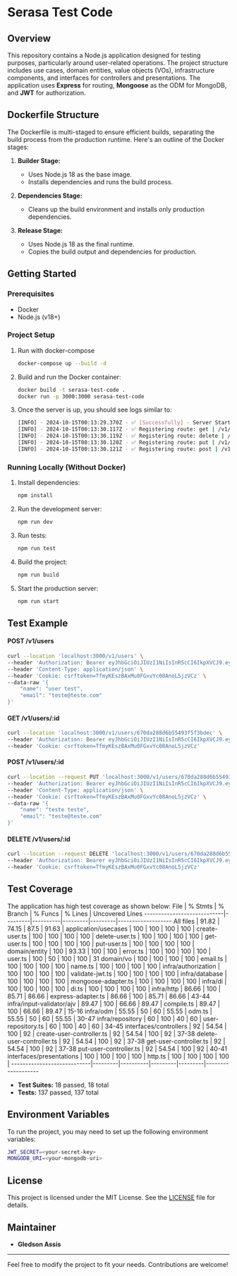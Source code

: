 # Serasa Test Code

## Overview

This repository contains a Node.js application designed for testing purposes, particularly around user-related operations. The project structure includes use cases, domain entities, value objects (VOs), infrastructure components, and interfaces for controllers and presentations. The application uses **Express** for routing, **Mongoose** as the ODM for MongoDB, and **JWT** for authorization.

## Dockerfile Structure

The Dockerfile is multi-staged to ensure efficient builds, separating the build process from the production runtime. Here's an outline of the Docker stages:

1. **Builder Stage:**
   - Uses Node.js 18 as the base image.
   - Installs dependencies and runs the build process.

2. **Dependencies Stage:**
   - Cleans up the build environment and installs only production dependencies.

3. **Release Stage:**
   - Uses Node.js 18 as the final runtime.
   - Copies the build output and dependencies for production.

## Getting Started

### Prerequisites

- Docker
- Node.js (v18+)

### Project Setup

1. Run with docker-compose
   ```bash
   docker-compose up --build -d
   ```

2. Build and run the Docker container:

   ```bash
   docker build -t serasa-test-code .
   docker run -p 3000:3000 serasa-test-code
   ```

3. Once the server is up, you should see logs similar to:

   ```bash
   [INFO] - 2024-10-15T00:13:29.370Z - ✅ [Successfully] - Server Startup - port: 3000
   [INFO] - 2024-10-15T00:13:30.117Z - ✅ Registering route: get | /v1/users/:id
   [INFO] - 2024-10-15T00:13:30.119Z - ✅ Registering route: delete | /v1/users/:id
   [INFO] - 2024-10-15T00:13:30.120Z - ✅ Registering route: put | /v1/users/:id
   [INFO] - 2024-10-15T00:13:30.121Z - ✅ Registering route: post | /v1/users
   ```

### Running Locally (Without Docker)

1. Install dependencies:

   ```bash
   npm install
   ```

2. Run the development server:

   ```bash
   npm run dev
   ```

3. Run tests:

   ```bash
   npm run test
   ```

4. Build the project:

   ```bash
   npm run build
   ```

5. Start the production server:

   ```bash
   npm run start
   ```

## Test Example


#### POST /v1/users
```bash
curl --location 'localhost:3000/v1/users' \
--header 'Authorization: Bearer eyJhbGciOiJIUzI1NiIsInR5cCI6IkpXVCJ9.eyJzdWIiOiIxMjM0NTY3ODkwIiwibmFtZSI6IkpvaG4gRG9lIiwiaWF0IjoxNTE2MjM5MDIyfQ.WHDfHlX4MCE-koQFp8lDU4Ei45ZilvlfDfASW1j4qlM' \
--header 'Content-Type: application/json' \
--header 'Cookie: csrftoken=TfmyKEszBAxMu0FGxvYc08AnoL5jzVCz' \
--data-raw '{
    "name": "user test",
    "email": "teste@teste.com"
}'
```

#### GET /v1/users/:id
```bash
curl --location 'localhost:3000/v1/users/670da288d6b55493f5f3bdec' \
--header 'Authorization: Bearer eyJhbGciOiJIUzI1NiIsInR5cCI6IkpXVCJ9.eyJzdWIiOiIxMjM0NTY3ODkwIiwibmFtZSI6IkpvaG4gRG9lIiwiaWF0IjoxNTE2MjM5MDIyfQ.WHDfHlX4MCE-koQFp8lDU4Ei45ZilvlfDfASW1j4qlM' \
--header 'Cookie: csrftoken=TfmyKEszBAxMu0FGxvYc08AnoL5jzVCz'
```

#### POST /v1/users/:id
```bash
curl --location --request PUT 'localhost:3000/v1/users/670da288d6b55493f5f3bdec' \
--header 'Authorization: Bearer eyJhbGciOiJIUzI1NiIsInR5cCI6IkpXVCJ9.eyJzdWIiOiIxMjM0NTY3ODkwIiwibmFtZSI6IkpvaG4gRG9lIiwiaWF0IjoxNTE2MjM5MDIyfQ.WHDfHlX4MCE-koQFp8lDU4Ei45ZilvlfDfASW1j4qlM' \
--header 'Content-Type: application/json' \
--header 'Cookie: csrftoken=TfmyKEszBAxMu0FGxvYc08AnoL5jzVCz' \
--data-raw '{
    "name": "teste teste",
    "email": "teste@teste.com"
}'
```

#### DELETE /v1/users/:id
```bash
curl --location --request DELETE 'localhost:3000/v1/users/670da288d6b55493f5f3bdec' \
--header 'Authorization: Bearer eyJhbGciOiJIUzI1NiIsInR5cCI6IkpXVCJ9.eyJzdWIiOiIxMjM0NTY3ODkwIiwibmFtZSI6IkpvaG4gRG9lIiwiaWF0IjoxNTE2MjM5MDIyfQ.WHDfHlX4MCE-koQFp8lDU4Ei45ZilvlfDfASW1j4qlM' \
--header 'Cookie: csrftoken=TfmyKEszBAxMu0FGxvYc08AnoL5jzVCz'
```

## Test Coverage

The application has high test coverage as shown below:
File                        | % Stmts | % Branch | % Funcs | % Lines | Uncovered Lines
----------------------------|---------|----------|---------|---------|-------------------
All files                   |   91.82 |    74.15 |    87.5 |   91.63 | 
 application/usecases       |     100 |      100 |     100 |     100 | 
  create-user.ts            |     100 |      100 |     100 |     100 | 
  delete-user.ts            |     100 |      100 |     100 |     100 | 
  get-user.ts               |     100 |      100 |     100 |     100 | 
  put-user.ts               |     100 |      100 |     100 |     100 | 
 domain/entity              |     100 |    93.33 |     100 |     100 | 
  error.ts                  |     100 |      100 |     100 |     100 | 
  user.ts                   |     100 |       50 |     100 |     100 | 31
 domain/vo                  |     100 |      100 |     100 |     100 | 
  email.ts                  |     100 |      100 |     100 |     100 | 
  name.ts                   |     100 |      100 |     100 |     100 | 
 infra/authorization        |     100 |      100 |     100 |     100 | 
  validate-jwt.ts           |     100 |      100 |     100 |     100 | 
 infra/database             |     100 |      100 |     100 |     100 | 
  mongoose-adapter.ts       |     100 |      100 |     100 |     100 | 
 infra/di                   |     100 |      100 |     100 |     100 | 
  di.ts                     |     100 |      100 |     100 |     100 | 
 infra/http                 |   86.66 |      100 |   85.71 |   86.66 | 
  express-adapter.ts        |   86.66 |      100 |   85.71 |   86.66 | 43-44
 infra/input-validator/ajv  |   89.47 |      100 |   66.66 |   89.47 | 
  compile.ts                |   89.47 |      100 |   66.66 |   89.47 | 15-16
 infra/odm                  |   55.55 |       50 |      60 |   55.55 | 
  odm.ts                    |   55.55 |       50 |      60 |   55.55 | 30-47
 infra/repository           |      60 |      100 |      40 |      60 | 
  user-repository.ts        |      60 |      100 |      40 |      60 | 34-45
 interfaces/controllers     |      92 |    54.54 |     100 |      92 | 
  create-user-controller.ts |      92 |    54.54 |     100 |      92 | 37-38
  delete-user-controller.ts |      92 |    54.54 |     100 |      92 | 37-38
  get-user-controller.ts    |      92 |    54.54 |     100 |      92 | 37-38
  put-user-controller.ts    |      92 |    54.54 |     100 |      92 | 40-41
 interfaces/presentations   |     100 |      100 |     100 |     100 | 
  http.ts                   |     100 |      100 |     100 |     100 | 
----------------------------|---------|----------|---------|---------|-------------------

- **Test Suites:** 18 passed, 18 total
- **Tests:** 137 passed, 137 total

## Environment Variables

To run the project, you may need to set up the following environment variables:

```bash
JWT_SECRET=<your-secret-key>
MONGODB_URI=<your-mongodb-uri>
```

## License

This project is licensed under the MIT License. See the [LICENSE](./LICENSE) file for details.

## Maintainer

- **Gledson Assis**

---

Feel free to modify the project to fit your needs. Contributions are welcome!